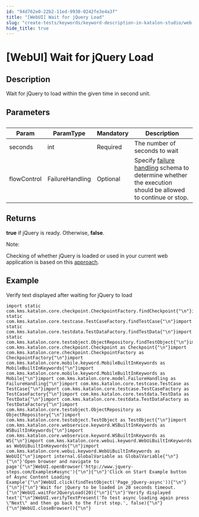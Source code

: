 ```yaml
---
id: "94d762e0-22b2-11ed-9930-0242fe3e4a3f"
title: "[WebUI] Wait for jQuery Load"
slug: "create-tests/keywords/keyword-description-in-katalon-studio/web-ui-keywords/webui-wait-for-jquery-load"
hide_title: true
---
```


# <a id="id_0" class="anchor_top_offset"/><a id="ariaid-title1" class="anchor_top_offset"/>[WebUI] Wait for jQuery Load


## <a id="id_0__id_1" class="anchor_top_offset"/>Description

              
<p xmlns="http://www.w3.org/1999/xhtml" className="p">Wait for jQuery to load within the given time in second   unit.</p> 
      

## <a id="id_0__id_2" class="anchor_top_offset"/>Parameters

              
<table xmlns="http://www.w3.org/1999/xhtml" className="table anchor_top_offset" id="id_0__bce956b7-2a63-46d0-ba02-14e089030d04"><caption /><thead className="thead"><tr className><th className="entry anchor_top_offset" id="id_0__bce956b7-2a63-46d0-ba02-14e089030d04__entry__1">Param</th><th className="entry anchor_top_offset" id="id_0__bce956b7-2a63-46d0-ba02-14e089030d04__entry__2">ParamType</th><th className="entry anchor_top_offset" id="id_0__bce956b7-2a63-46d0-ba02-14e089030d04__entry__3">Mandatory</th><th className="entry anchor_top_offset" id="id_0__bce956b7-2a63-46d0-ba02-14e089030d04__entry__4">Description</th></tr></thead><tbody className="tbody"><tr className><td className="entry" headers="id_0__bce956b7-2a63-46d0-ba02-14e089030d04__entry__1 id_0__bce956b7-2a63-46d0-ba02-14e089030d04__entry__2 id_0__bce956b7-2a63-46d0-ba02-14e089030d04__entry__3 id_0__bce956b7-2a63-46d0-ba02-14e089030d04__entry__4 ">seconds</td><td className="entry" headers="id_0__bce956b7-2a63-46d0-ba02-14e089030d04__entry__1 id_0__bce956b7-2a63-46d0-ba02-14e089030d04__entry__2 id_0__bce956b7-2a63-46d0-ba02-14e089030d04__entry__3 id_0__bce956b7-2a63-46d0-ba02-14e089030d04__entry__4 ">int</td><td className="entry" headers="id_0__bce956b7-2a63-46d0-ba02-14e089030d04__entry__1 id_0__bce956b7-2a63-46d0-ba02-14e089030d04__entry__2 id_0__bce956b7-2a63-46d0-ba02-14e089030d04__entry__3 id_0__bce956b7-2a63-46d0-ba02-14e089030d04__entry__4 ">Required</td><td className="entry" headers="id_0__bce956b7-2a63-46d0-ba02-14e089030d04__entry__1 id_0__bce956b7-2a63-46d0-ba02-14e089030d04__entry__2 id_0__bce956b7-2a63-46d0-ba02-14e089030d04__entry__3 id_0__bce956b7-2a63-46d0-ba02-14e089030d04__entry__4 ">The number of seconds to wait</td></tr><tr className><td className="entry" headers="id_0__bce956b7-2a63-46d0-ba02-14e089030d04__entry__1 id_0__bce956b7-2a63-46d0-ba02-14e089030d04__entry__2 id_0__bce956b7-2a63-46d0-ba02-14e089030d04__entry__3 id_0__bce956b7-2a63-46d0-ba02-14e089030d04__entry__4 ">flowControl</td><td className="entry" headers="id_0__bce956b7-2a63-46d0-ba02-14e089030d04__entry__1 id_0__bce956b7-2a63-46d0-ba02-14e089030d04__entry__2 id_0__bce956b7-2a63-46d0-ba02-14e089030d04__entry__3 id_0__bce956b7-2a63-46d0-ba02-14e089030d04__entry__4 ">FailureHandling</td><td className="entry" headers="id_0__bce956b7-2a63-46d0-ba02-14e089030d04__entry__1 id_0__bce956b7-2a63-46d0-ba02-14e089030d04__entry__2 id_0__bce956b7-2a63-46d0-ba02-14e089030d04__entry__3 id_0__bce956b7-2a63-46d0-ba02-14e089030d04__entry__4 ">Optional</td><td className="entry" headers="id_0__bce956b7-2a63-46d0-ba02-14e089030d04__entry__1 id_0__bce956b7-2a63-46d0-ba02-14e089030d04__entry__2 id_0__bce956b7-2a63-46d0-ba02-14e089030d04__entry__3 id_0__bce956b7-2a63-46d0-ba02-14e089030d04__entry__4 ">Specify <a className="xref" href="/maintain/configure-failure-handling-settings-in-katalon-studio">failure handling</a> schema to         determine whether the execution should be allowed to continue or         stop.</td></tr></tbody></table> 
      

## <a id="id_0__id_3" class="anchor_top_offset"/>Returns

              
<p xmlns="http://www.w3.org/1999/xhtml" className="p">   <strong className="ph b">true</strong> if jQuery is ready. Otherwise,   <strong className="ph b">false</strong>.</p> 
      
<div xmlns="http://www.w3.org/1999/xhtml" className="note note note_note"><span className="note__title">Note:</span> 
  <p className="p">Checking of whether jQuery is loaded or used in your current web
    application is based on this <a className="xref j-external-link" href="http://www.swtestacademy.com/selenium-wait-javascript-angular-ajax/" target="_blank">approach</a>.</p>
</div>
      

## <a id="id_0__id_4" class="anchor_top_offset"/>Example

              
<p xmlns="http://www.w3.org/1999/xhtml" className="p">Verify text displayed after waiting for jQuery to load</p> 
              
<pre xmlns="http://www.w3.org/1999/xhtml" className="pre codeblock"><code>import static com.kms.katalon.core.checkpoint.CheckpointFactory.findCheckpoint{"\n"}import static com.kms.katalon.core.testcase.TestCaseFactory.findTestCase{"\n"}import static com.kms.katalon.core.testdata.TestDataFactory.findTestData{"\n"}import static com.kms.katalon.core.testobject.ObjectRepository.findTestObject{"\n"}import com.kms.katalon.core.checkpoint.Checkpoint as Checkpoint{"\n"}import com.kms.katalon.core.checkpoint.CheckpointFactory as CheckpointFactory{"\n"}import com.kms.katalon.core.mobile.keyword.MobileBuiltInKeywords as MobileBuiltInKeywords{"\n"}import com.kms.katalon.core.mobile.keyword.MobileBuiltInKeywords as Mobile{"\n"}import com.kms.katalon.core.model.FailureHandling as FailureHandling{"\n"}import com.kms.katalon.core.testcase.TestCase as TestCase{"\n"}import com.kms.katalon.core.testcase.TestCaseFactory as TestCaseFactory{"\n"}import com.kms.katalon.core.testdata.TestData as TestData{"\n"}import com.kms.katalon.core.testdata.TestDataFactory as TestDataFactory{"\n"}import com.kms.katalon.core.testobject.ObjectRepository as ObjectRepository{"\n"}import com.kms.katalon.core.testobject.TestObject as TestObject{"\n"}import com.kms.katalon.core.webservice.keyword.WSBuiltInKeywords as WSBuiltInKeywords{"\n"}import com.kms.katalon.core.webservice.keyword.WSBuiltInKeywords as WS{"\n"}import com.kms.katalon.core.webui.keyword.WebUiBuiltInKeywords as WebUiBuiltInKeywords{"\n"}import com.kms.katalon.core.webui.keyword.WebUiBuiltInKeywords as WebUI{"\n"}import internal.GlobalVariable as GlobalVariable{"\n"}{"\n"}'Open browser and navigate to page'{"\n"}WebUI.openBrowser('http://www.jquery-steps.com/Examples#async'){"\n"}{"\n"}'Click on Start Example button of Async Content Loading Example'{"\n"}WebUI.click(findTestObject('Page_jQuery-async')){"\n"}{"\n"}{"\n"}'Wait for jQuery to be loaded in 20 seconds timeout.{"\n"}WebUI.waitForJQueryLoad(20){"\n"}{"\n"}'Verify displayed text'{"\n"}WebUI.verifyTextPresent('To test async loading again press \"Next\" and then go back to the first step.', false){"\n"}{"\n"}WebUI.closeBrowser(){"\n"}</code></pre> 
            

